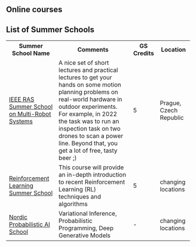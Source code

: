 ## Online courses




## List of Summer Schools

<table>
<tr>
<th>Summer School Name</th>
<th>Comments</th>
<th>GS Credits</th>
<th>Location</th>
</tr>
<tr>
<td><a href="http://mrs.felk.cvut.cz/summer-school/">IEEE RAS Summer School on Multi-Robot Systems</a></td>
<td>A nice set of short lectures and practical lectures to get your hands on some motion planning problems on real-world hardware in outdoor experiments. For example, in 2022 the task was to run an inspection task on two drones to scan a power line. Beyond that, you get a lot of free, tasty beer ;)</td>
<td>5</td>
<td>Prague, Czech Republic</td>
</tr>
<tr>
<td><a href="https://rlsummerschool.com/">Reinforcement Learning Summer School</a></td>
<td>This course will provide an in-depth introduction to recent Reinforcement Learning (RL) techniques and algorithms</td>
<td>5</td>
<td>changing locations</td>
</tr>
 <tr>
<td><a href="https://probabilistic.ai/">Nordic Probabilistic AI School</a></td>
<td>Variational Inference, Probabilistic Programming, Deep Generative Models</td>
<td>-</td>
<td>changing locations</td>
</tr>
</table>